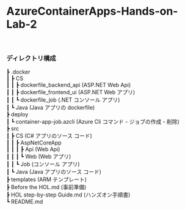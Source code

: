 # AzureContainerApps-Hands-on-Lab-2

<br />

### ディレクトリ構成
┣ .docker  
┃   ┣ CS  
┃   ┃   ┣ dockerfile_backend_api (ASP.NET Web Api)  
┃   ┃   ┣ dockerfile_frontend_ui (ASP.NET Web アプリ)  
┃   ┃   ┗ dockerfile_job (.NET コンソール アプリ)  
┃   ┗ Java (Java アプリの dockerfile)  
┣ deploy  
┃   ┗ container-app-job.azcli (Azure Cli コマンド - ジョブの作成・削除)  
┣ src  
┃   ┣ CS (C# アプリのソース コード)  
┃   ┃   ┣ AspNetCoreApp  
┃   ┃   ┃   ┣ Api (Web Api)  
┃   ┃   ┃   ┗ Web (Web アプリ)  
┃   ┃   ┗ Job (コンソール アプリ)  
┃   ┗ Java (Java アプリのソース コード)  
┣ templates (ARM テンプレート)  
┣ Before the HOL.md (事前準備)  
┣ HOL step-by-step Guide.md (ハンズオン手順書)  
┗ README.md  